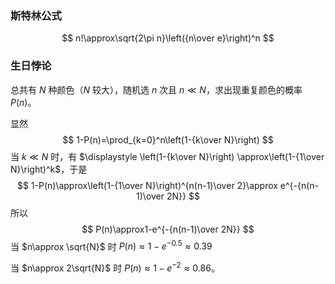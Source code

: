 ### 斯特林公式

$$
n!\approx\sqrt{2\pi n}\left({n\over e}\right)^n
$$

### 生日悖论

总共有 $N$ 种颜色（$N$ 较大），随机选 $n$ 次且 $n\ll N$，求出现重复颜色的概率 $P(n)$。

显然
$$
1-P(n)=\prod_{k=0}^n\left(1-{k\over N}\right)
$$
当 $k\ll N$ 时，有 $\displaystyle \left(1-{k\over N}\right) \approx\left(1-{1\over N}\right)^k$，于是
$$
1-P(n)\approx\left(1-{1\over N}\right)^{n(n-1)\over 2}\approx e^{-{n(n-1)\over 2N}}
$$
所以
$$
P(n)\approx1-e^{-{n(n-1)\over 2N}}
$$
当 $n\approx \sqrt{N}$ 时 $P(n)\approx 1-e^{-0.5}\approx 0.39$

当 $n\approx 2\sqrt{N}$ 时 $P(n)\approx 1-e^{-2}\approx 0.86$。